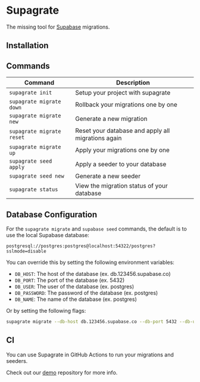 # Supagrate

The missing tool for [Supabase](https://supabase.com/) migrations.

## Installation

[//]: # (@TODO)

## Commands

| Command                   | Description                                        |
|---------------------------|----------------------------------------------------|
| `supagrate init`          | Setup your project with supagrate                  |
| `supagrate migrate down`  | Rollback your migrations one by one                |
| `supagrate migrate new`   | Generate a new migration                           |
| `supagrate migrate reset` | Reset your database and apply all migrations again |
| `supagrate migrate up`    | Apply your migrations one by one                   |
| `supagrate seed apply`    | Apply a seeder to your database                    |
| `supagrate seed new`      | Generate a new seeder                              |
| `supagrate status`        | View the migration status of your database         |

## Database Configuration

For the `supagrate migrate` and `supabase seed` commands, the default is to use the local Supabase database: 

```
postgresql://postgres:postgres@localhost:54322/postgres?sslmode=disable
```

You can override this by setting the following environment variables: 

- `DB_HOST`: The host of the database (ex. db.123456.supabase.co)
- `DB_PORT`: The port of the database (ex. 5432)
- `DB_USER`: The user of the database (ex. postgres)
- `DB_PASSWORD`: The password of the database (ex. postgres)
- `DB_NAME`: The name of the database (ex. postgres)

Or by setting the following flags:

```bash
supagrate migrate --db-host db.123456.supabase.co --db-port 5432 --db-user postgres --db-password postgres --db-name postgres
```

## CI

You can use Supagrate in GitHub Actions to run your migrations and seeders. 

Check out our [demo](https://github.com/supagrate/demo) repository for more info.